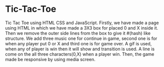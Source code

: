 # Tic-Tac-Toe
Tic Tac Toe using HTML CSS and JavaScript.
Firstly, we have made a page using HTML in which we have made a 3X3 box for placed 0 and X inside it. Then we remove the outer side lines from the box to give it #(hash) like structure. 
We add three music one for continue in game, second one is for when any player put 0 or X and third one is for game over.
A gif is used, when any of player is win then it will show and transition is used.
A line is come on the all three characters(0,X) when a player win.
Then, the game made be responsive by using media screen.
